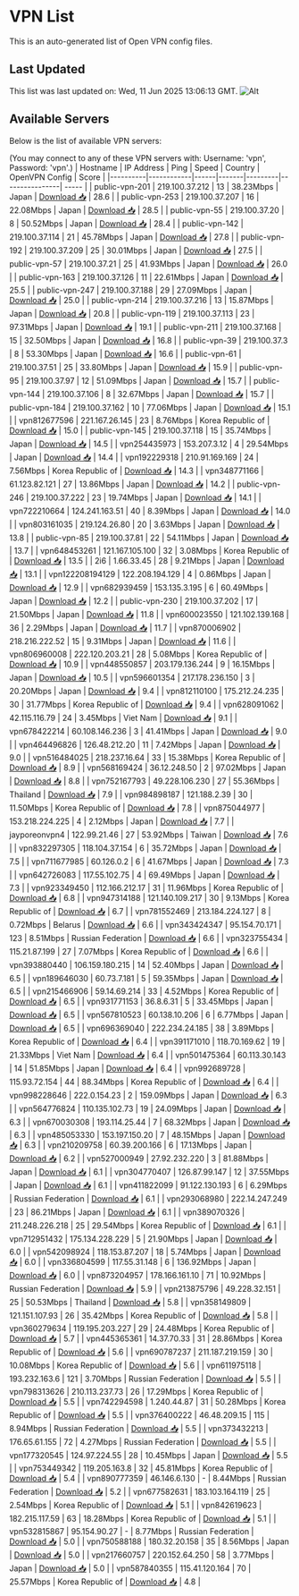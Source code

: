 # VPN List

This is an auto-generated list of Open VPN config files.

## Last Updated

This list was last updated on: Wed, 11 Jun 2025 13:06:13 GMT.
![Alt](https://repobeats.axiom.co/api/embed/186b98318ef1479477931607c1ad7d823f12451f.svg "Repobeats analytics image")

## Available Servers

Below is the list of available VPN servers:

(You may connect to any of these VPN servers with: Username: 'vpn', Password: 'vpn'.)
| Hostname | IP Address | Ping | Speed | Country | OpenVPN Config | Score |
|----------|------------|------|-------|---------|----------------| ----- |
| public-vpn-201 | 219.100.37.212 | 13 | 38.23Mbps | Japan | [Download 📥](./configs/server_0_JP.ovpn) | 28.6 |
| public-vpn-253 | 219.100.37.207 | 16 | 22.08Mbps | Japan | [Download 📥](./configs/server_1_JP.ovpn) | 28.5 |
| public-vpn-55 | 219.100.37.20 | 8 | 50.52Mbps | Japan | [Download 📥](./configs/server_2_JP.ovpn) | 28.4 |
| public-vpn-142 | 219.100.37.114 | 21 | 45.78Mbps | Japan | [Download 📥](./configs/server_3_JP.ovpn) | 27.8 |
| public-vpn-192 | 219.100.37.209 | 25 | 30.01Mbps | Japan | [Download 📥](./configs/server_4_JP.ovpn) | 27.5 |
| public-vpn-57 | 219.100.37.21 | 25 | 41.93Mbps | Japan | [Download 📥](./configs/server_5_JP.ovpn) | 26.0 |
| public-vpn-163 | 219.100.37.126 | 11 | 22.61Mbps | Japan | [Download 📥](./configs/server_6_JP.ovpn) | 25.5 |
| public-vpn-247 | 219.100.37.188 | 29 | 27.09Mbps | Japan | [Download 📥](./configs/server_7_JP.ovpn) | 25.0 |
| public-vpn-214 | 219.100.37.216 | 13 | 15.87Mbps | Japan | [Download 📥](./configs/server_8_JP.ovpn) | 20.8 |
| public-vpn-119 | 219.100.37.113 | 23 | 97.31Mbps | Japan | [Download 📥](./configs/server_9_JP.ovpn) | 19.1 |
| public-vpn-211 | 219.100.37.168 | 15 | 32.50Mbps | Japan | [Download 📥](./configs/server_10_JP.ovpn) | 16.8 |
| public-vpn-39 | 219.100.37.3 | 8 | 53.30Mbps | Japan | [Download 📥](./configs/server_11_JP.ovpn) | 16.6 |
| public-vpn-61 | 219.100.37.51 | 25 | 33.80Mbps | Japan | [Download 📥](./configs/server_12_JP.ovpn) | 15.9 |
| public-vpn-95 | 219.100.37.97 | 12 | 51.09Mbps | Japan | [Download 📥](./configs/server_13_JP.ovpn) | 15.7 |
| public-vpn-144 | 219.100.37.106 | 8 | 32.67Mbps | Japan | [Download 📥](./configs/server_14_JP.ovpn) | 15.7 |
| public-vpn-184 | 219.100.37.162 | 10 | 77.06Mbps | Japan | [Download 📥](./configs/server_15_JP.ovpn) | 15.1 |
| vpn812677596 | 221.167.26.145 | 23 | 8.76Mbps | Korea Republic of | [Download 📥](./configs/server_16_KR.ovpn) | 15.0 |
| public-vpn-145 | 219.100.37.118 | 15 | 35.74Mbps | Japan | [Download 📥](./configs/server_17_JP.ovpn) | 14.5 |
| vpn254435973 | 153.207.3.12 | 4 | 29.54Mbps | Japan | [Download 📥](./configs/server_18_JP.ovpn) | 14.4 |
| vpn192229318 | 210.91.169.169 | 24 | 7.56Mbps | Korea Republic of | [Download 📥](./configs/server_19_KR.ovpn) | 14.3 |
| vpn348771166 | 61.123.82.121 | 27 | 13.86Mbps | Japan | [Download 📥](./configs/server_20_JP.ovpn) | 14.2 |
| public-vpn-246 | 219.100.37.222 | 23 | 19.74Mbps | Japan | [Download 📥](./configs/server_21_JP.ovpn) | 14.1 |
| vpn722210664 | 124.241.163.51 | 40 | 8.39Mbps | Japan | [Download 📥](./configs/server_22_JP.ovpn) | 14.0 |
| vpn803161035 | 219.124.26.80 | 20 | 3.63Mbps | Japan | [Download 📥](./configs/server_23_JP.ovpn) | 13.8 |
| public-vpn-85 | 219.100.37.81 | 22 | 54.11Mbps | Japan | [Download 📥](./configs/server_24_JP.ovpn) | 13.7 |
| vpn648453261 | 121.167.105.100 | 32 | 3.08Mbps | Korea Republic of | [Download 📥](./configs/server_25_KR.ovpn) | 13.5 |
| 2i6 | 1.66.33.45 | 28 | 9.21Mbps | Japan | [Download 📥](./configs/server_26_JP.ovpn) | 13.1 |
| vpn122208194129 | 122.208.194.129 | 4 | 0.86Mbps | Japan | [Download 📥](./configs/server_27_JP.ovpn) | 12.9 |
| vpn682939459 | 153.135.3.195 | 6 | 60.49Mbps | Japan | [Download 📥](./configs/server_28_JP.ovpn) | 12.2 |
| public-vpn-230 | 219.100.37.202 | 17 | 21.50Mbps | Japan | [Download 📥](./configs/server_29_JP.ovpn) | 11.8 |
| vpn600023550 | 121.102.139.168 | 36 | 2.29Mbps | Japan | [Download 📥](./configs/server_30_JP.ovpn) | 11.7 |
| vpn870006902 | 218.216.222.52 | 15 | 9.31Mbps | Japan | [Download 📥](./configs/server_31_JP.ovpn) | 11.6 |
| vpn806960008 | 222.120.203.21 | 28 | 5.08Mbps | Korea Republic of | [Download 📥](./configs/server_32_KR.ovpn) | 10.9 |
| vpn448550857 | 203.179.136.244 | 9 | 16.15Mbps | Japan | [Download 📥](./configs/server_33_JP.ovpn) | 10.5 |
| vpn596601354 | 217.178.236.150 | 3 | 20.20Mbps | Japan | [Download 📥](./configs/server_34_JP.ovpn) | 9.4 |
| vpn812110100 | 175.212.24.235 | 30 | 31.77Mbps | Korea Republic of | [Download 📥](./configs/server_35_KR.ovpn) | 9.4 |
| vpn628091062 | 42.115.116.79 | 24 | 3.45Mbps | Viet Nam | [Download 📥](./configs/server_36_VN.ovpn) | 9.1 |
| vpn678422214 | 60.108.146.236 | 3 | 41.41Mbps | Japan | [Download 📥](./configs/server_37_JP.ovpn) | 9.0 |
| vpn464496826 | 126.48.212.20 | 11 | 7.42Mbps | Japan | [Download 📥](./configs/server_38_JP.ovpn) | 9.0 |
| vpn516484025 | 218.237.16.64 | 33 | 15.38Mbps | Korea Republic of | [Download 📥](./configs/server_39_KR.ovpn) | 8.9 |
| vpn568169424 | 36.12.248.50 | 2 | 97.02Mbps | Japan | [Download 📥](./configs/server_40_JP.ovpn) | 8.8 |
| vpn752167793 | 49.228.106.230 | 27 | 55.36Mbps | Thailand | [Download 📥](./configs/server_41_TH.ovpn) | 7.9 |
| vpn984898187 | 121.188.2.39 | 30 | 11.50Mbps | Korea Republic of | [Download 📥](./configs/server_42_KR.ovpn) | 7.8 |
| vpn875044977 | 153.218.224.225 | 4 | 2.12Mbps | Japan | [Download 📥](./configs/server_43_JP.ovpn) | 7.7 |
| jayporeonvpn4 | 122.99.21.46 | 27 | 53.92Mbps | Taiwan | [Download 📥](./configs/server_44_TW.ovpn) | 7.6 |
| vpn832297305 | 118.104.37.154 | 6 | 35.72Mbps | Japan | [Download 📥](./configs/server_45_JP.ovpn) | 7.5 |
| vpn711677985 | 60.126.0.2 | 6 | 41.67Mbps | Japan | [Download 📥](./configs/server_46_JP.ovpn) | 7.3 |
| vpn642726083 | 117.55.102.75 | 4 | 69.49Mbps | Japan | [Download 📥](./configs/server_47_JP.ovpn) | 7.3 |
| vpn923349450 | 112.166.212.17 | 31 | 11.96Mbps | Korea Republic of | [Download 📥](./configs/server_48_KR.ovpn) | 6.8 |
| vpn947314188 | 121.140.109.217 | 30 | 9.13Mbps | Korea Republic of | [Download 📥](./configs/server_49_KR.ovpn) | 6.7 |
| vpn781552469 | 213.184.224.127 | 8 | 0.72Mbps | Belarus | [Download 📥](./configs/server_50_BY.ovpn) | 6.6 |
| vpn343424347 | 95.154.70.171 | 123 | 8.51Mbps | Russian Federation | [Download 📥](./configs/server_51_RU.ovpn) | 6.6 |
| vpn323755434 | 115.21.87.199 | 27 | 7.07Mbps | Korea Republic of | [Download 📥](./configs/server_52_KR.ovpn) | 6.6 |
| vpn393880440 | 106.159.180.215 | 14 | 52.40Mbps | Japan | [Download 📥](./configs/server_53_JP.ovpn) | 6.5 |
| vpn189646030 | 60.73.7.181 | 5 | 59.35Mbps | Japan | [Download 📥](./configs/server_54_JP.ovpn) | 6.5 |
| vpn215466906 | 59.14.69.214 | 33 | 4.52Mbps | Korea Republic of | [Download 📥](./configs/server_55_KR.ovpn) | 6.5 |
| vpn931771153 | 36.8.6.31 | 5 | 33.45Mbps | Japan | [Download 📥](./configs/server_56_JP.ovpn) | 6.5 |
| vpn567810523 | 60.138.10.206 | 6 | 6.77Mbps | Japan | [Download 📥](./configs/server_57_JP.ovpn) | 6.5 |
| vpn696369040 | 222.234.24.185 | 38 | 3.89Mbps | Korea Republic of | [Download 📥](./configs/server_58_KR.ovpn) | 6.4 |
| vpn391171010 | 118.70.169.62 | 19 | 21.33Mbps | Viet Nam | [Download 📥](./configs/server_59_VN.ovpn) | 6.4 |
| vpn501475364 | 60.113.30.143 | 14 | 51.85Mbps | Japan | [Download 📥](./configs/server_60_JP.ovpn) | 6.4 |
| vpn992689728 | 115.93.72.154 | 44 | 88.34Mbps | Korea Republic of | [Download 📥](./configs/server_61_KR.ovpn) | 6.4 |
| vpn998228646 | 222.0.154.23 | 2 | 159.09Mbps | Japan | [Download 📥](./configs/server_62_JP.ovpn) | 6.3 |
| vpn564776824 | 110.135.102.73 | 19 | 24.09Mbps | Japan | [Download 📥](./configs/server_63_JP.ovpn) | 6.3 |
| vpn670030308 | 193.114.25.44 | 7 | 68.32Mbps | Japan | [Download 📥](./configs/server_64_JP.ovpn) | 6.3 |
| vpn485053330 | 153.197.150.20 | 7 | 48.15Mbps | Japan | [Download 📥](./configs/server_65_JP.ovpn) | 6.3 |
| vpn210209758 | 60.39.200.166 | 6 | 17.13Mbps | Japan | [Download 📥](./configs/server_66_JP.ovpn) | 6.2 |
| vpn527000949 | 27.92.232.220 | 3 | 81.88Mbps | Japan | [Download 📥](./configs/server_67_JP.ovpn) | 6.1 |
| vpn304770407 | 126.87.99.147 | 12 | 37.55Mbps | Japan | [Download 📥](./configs/server_68_JP.ovpn) | 6.1 |
| vpn411822099 | 91.122.130.193 | 6 | 6.29Mbps | Russian Federation | [Download 📥](./configs/server_69_RU.ovpn) | 6.1 |
| vpn293068980 | 222.14.247.249 | 23 | 86.21Mbps | Japan | [Download 📥](./configs/server_70_JP.ovpn) | 6.1 |
| vpn389070326 | 211.248.226.218 | 25 | 29.54Mbps | Korea Republic of | [Download 📥](./configs/server_71_KR.ovpn) | 6.1 |
| vpn712951432 | 175.134.228.229 | 5 | 21.90Mbps | Japan | [Download 📥](./configs/server_72_JP.ovpn) | 6.0 |
| vpn542098924 | 118.153.87.207 | 18 | 5.74Mbps | Japan | [Download 📥](./configs/server_73_JP.ovpn) | 6.0 |
| vpn336804599 | 117.55.31.148 | 6 | 136.92Mbps | Japan | [Download 📥](./configs/server_74_JP.ovpn) | 6.0 |
| vpn873204957 | 178.166.161.10 | 71 | 10.92Mbps | Russian Federation | [Download 📥](./configs/server_75_RU.ovpn) | 5.9 |
| vpn213875796 | 49.228.32.151 | 25 | 50.53Mbps | Thailand | [Download 📥](./configs/server_76_TH.ovpn) | 5.8 |
| vpn358149809 | 121.151.107.93 | 26 | 35.42Mbps | Korea Republic of | [Download 📥](./configs/server_77_KR.ovpn) | 5.8 |
| vpn360279634 | 119.195.203.227 | 29 | 24.48Mbps | Korea Republic of | [Download 📥](./configs/server_78_KR.ovpn) | 5.7 |
| vpn445365361 | 14.37.70.33 | 31 | 28.86Mbps | Korea Republic of | [Download 📥](./configs/server_79_KR.ovpn) | 5.6 |
| vpn690787237 | 211.187.219.159 | 30 | 10.08Mbps | Korea Republic of | [Download 📥](./configs/server_80_KR.ovpn) | 5.6 |
| vpn611975118 | 193.232.163.6 | 121 | 3.70Mbps | Russian Federation | [Download 📥](./configs/server_81_RU.ovpn) | 5.5 |
| vpn798313626 | 210.113.237.73 | 26 | 17.29Mbps | Korea Republic of | [Download 📥](./configs/server_82_KR.ovpn) | 5.5 |
| vpn742294598 | 1.240.44.87 | 31 | 50.28Mbps | Korea Republic of | [Download 📥](./configs/server_83_KR.ovpn) | 5.5 |
| vpn376400222 | 46.48.209.15 | 115 | 8.94Mbps | Russian Federation | [Download 📥](./configs/server_84_RU.ovpn) | 5.5 |
| vpn373432213 | 176.65.61.155 | 72 | 4.27Mbps | Russian Federation | [Download 📥](./configs/server_85_RU.ovpn) | 5.5 |
| vpn177320545 | 124.97.224.55 | 28 | 10.45Mbps | Japan | [Download 📥](./configs/server_86_JP.ovpn) | 5.5 |
| vpn753449342 | 119.205.163.8 | 32 | 45.81Mbps | Korea Republic of | [Download 📥](./configs/server_87_KR.ovpn) | 5.4 |
| vpn890777359 | 46.146.6.130 | - | 8.44Mbps | Russian Federation | [Download 📥](./configs/server_88_RU.ovpn) | 5.2 |
| vpn677582631 | 183.103.164.119 | 25 | 2.54Mbps | Korea Republic of | [Download 📥](./configs/server_89_KR.ovpn) | 5.1 |
| vpn842619623 | 182.215.117.59 | 63 | 18.28Mbps | Korea Republic of | [Download 📥](./configs/server_90_KR.ovpn) | 5.1 |
| vpn532815867 | 95.154.90.27 | - | 8.77Mbps | Russian Federation | [Download 📥](./configs/server_91_RU.ovpn) | 5.0 |
| vpn750588188 | 180.32.20.158 | 35 | 8.56Mbps | Japan | [Download 📥](./configs/server_92_JP.ovpn) | 5.0 |
| vpn217660757 | 220.152.64.250 | 58 | 3.77Mbps | Japan | [Download 📥](./configs/server_93_JP.ovpn) | 5.0 |
| vpn587840355 | 115.41.120.164 | 70 | 25.57Mbps | Korea Republic of | [Download 📥](./configs/server_94_KR.ovpn) | 4.8 |
